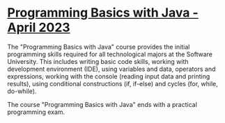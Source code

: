 # [Programming Basics with Java - April 2023](https://softuni.bg/trainings/4148/programming-basics-with-java-april-2023)



The "Programming Basics with Java" course provides the initial programming skills required for all technological majors at the Software University. This includes writing basic code skills, working with development environment (IDE), using variables and data, operators and expressions, working with the console (reading input data and printing results), using conditional constructions (if, if-else) and cycles (for, while, do-while).

The course "Programming Basics with Java" ends with a practical programming exam.
